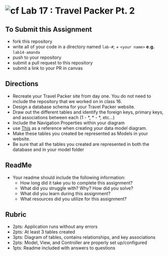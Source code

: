 ![cf](http://i.imgur.com/7v5ASc8.png) Lab 17 : Travel Packer Pt. 2
=====================================

## To Submit this Assignment
- fork this repository
- write all of your code in a directory named `lab-#`; + `<your name>` **e.g.** `lab14-amanda`
- push to your repository
- submit a pull request to this repository
- submit a link to your PR in canvas


## Directions
- Recreate your Travel Packer site from day one. You do not need to include the repository that we worked on in class 16.
- Design a database schema for your Travel Packer website. 
- Draw out the different tables and identify the foreign keys, primary keys, and associations between each (1 - *, * - *, etc...)
- Include the Navigation Properties within your diagram 
- use [This](https://docs.microsoft.com/en-us/aspnet/core/data/ef-mvc/complex-data-model) as a reference when creating your data model diagram.
- Make these tables you created be represented as Models in your website.
- Be sure that all the tables you created are represented in both the database and in your model folder


## ReadMe
- Your readme should include the following information:
	- How long did it take you to complete this assignment?
	- What did you struggle with? Why? How did you solve?
	- What did you learn during this assignment?
    - What resources did you utilize for this assignment?

## Rubric
- 2pts: Application runs without any errors
- 2pts: At least 3 tables created
- 3pts: Diagram of tables, contains relationships, and key associations
- 2pts: Model, View, and Controller are properly set up/configured
- 1pts: Readme included with answers to questions
